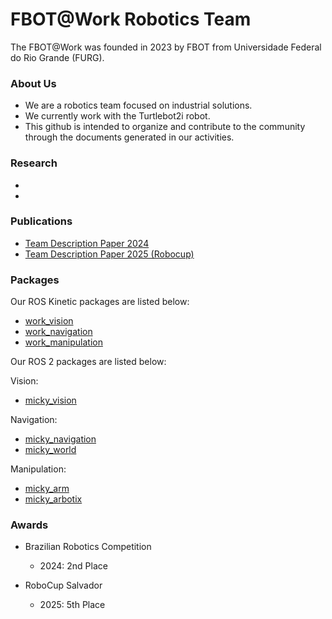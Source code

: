 # FBOT@Work Robotics Team

The FBOT@Work was founded in 2023 by FBOT from Universidade Federal do Rio Grande (FURG).

### About Us

- We are a robotics team focused on industrial solutions.
- We currently work with the Turtlebot2i robot.
- This github is intended to organize and contribute to the community through the documents generated in our activities.

### Research
-
-

### Publications
- [Team Description Paper 2024](https://drive.google.com/file/d/1yO1v0ZhKa_G1UaJ3S2aH4zJHC0cj99D5/view?usp=drive_link)
- [Team Description Paper 2025 (Robocup)](https://drive.google.com/file/d/1FYD7_3_iGTZkD3xP8krVZclJsw9IzPSS/view?usp=sharing)

### Packages

Our ROS Kinetic packages are listed below:
- [work_vision](https://github.com/FBOTWork/work_vision)
- [work_navigation](https://github.com/FBOTWork/work_navigation)
- [work_manipulation](https://github.com/FBOTWork/work_manipulation)

Our ROS 2 packages are listed below:

Vision:

- [micky_vision](https://github.com/FBOTWork/micky_vision.git)

Navigation:

- [micky_navigation](https://github.com/FBOTWork/micky_navigation.git)
- [micky_world](https://github.com/FBOTWork/micky_world.git)

Manipulation:

- [micky_arm](https://github.com/FBOTWork/micky_arm.git)
- [micky_arbotix](https://github.com/FBOTWork/micky_arbotix.git)

### Awards
- Brazilian Robotics Competition

  - 2024: 2nd Place

- RoboCup Salvador
  - 2025: 5th Place
